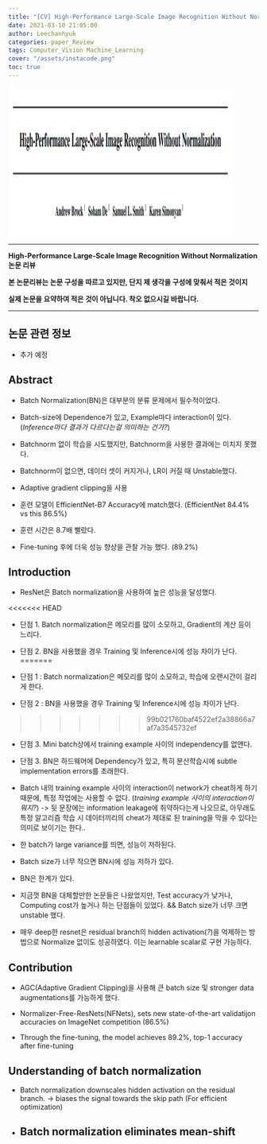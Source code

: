 ```yaml
---
title: "[CV] High-Performance Large-Scale Image Recognition Without Normalization"
date: 2021-03-10 21:05:00
author: Leechanhyuk
categories: paper_Review
tags: Computer_Vision Machine_Learning
cover: "/assets/instacode.png"
toc: true
---
```


<img src="/assets/image/High-performance/frontdoor.PNG" width="450px" height="300px" title="title" alt="title">


* * *

**High-Performance Large-Scale Image Recognition Without Normalization논문 리뷰**

**본 논문리뷰는 논문 구성을 따르고 있지만, 단지 제 생각을 구성에 맞춰서 적은 것이지**

**실제 논문을 요약하여 적은 것이 아닙니다. 착오 없으시길 바랍니다.**

* * *

## 논문 관련 정보

 - 추가 예정

## Abstract

 - Batch Normalization(BN)은 대부분의 분류 문제에서 필수적이었다.

 - Batch-size에 Dependence가 있고, Example마다 interaction이 있다. (*Inference마다 결과가 다르다는걸 의미하는 건가?*)

 - Batchnorm 없이 학습을 시도했지만, Batchnorm을 사용한 결과에는 미치지 못했다.

 - Batchnorm이 없으면, 데이터 셋이 커지거나, LR이 커질 때 Unstable했다.

 - Adaptive gradient clipping을 사용

 - 훈련 모델이 EfficientNet-B7 Accuracy에 match했다. (EfficientNet 84.4% vs this 86.5%)

 - 훈련 시간은 8.7배 빨랐다.

 - Fine-tuning 후에 더욱 성능 향상을 관찰 가능 했다. (89.2%)

## Introduction

 - ResNet은 Batch normalization을 사용하여 높은 성능을 달성했다.

<<<<<<< HEAD
 - 단점 1. Batch normalization은 메모리를 많이 소모하고, Gradient의 계산 등이 느리다.

 - 단점 2. BN을 사용했을 경우 Training 및 Inference시에 성능 차이가 난다.
=======
 - 단점 1 : Batch normalization은 메모리를 많이 소모하고, 학습에 오랜시간이 걸리게 한다.

 - 단점 2 : BN을 사용했을 경우 Training 및 Inference시에 성능 차이가 난다.
>>>>>>> 99b021760baf4522ef2a38866a7af7a3545732ef

 - 단점 3. Mini batch상에서 training example 사이의 independency를 없앤다.

 - 단점 3. BN은 하드웨어에 Dependency가 있고, 특히 분산학습시에 subtle implementation errors를 초래한다.

 - Batch 내의 training example 사이의 interaction이 network가 cheat하게 하기 때문에, 특정 작업에는 사용할 수 없다. (*training example 사이의 interaction이 뭐지?*) -> 뒷 문장에는 information leakage에 취약하다는게 나오므로, 아무래도 특정 알고리즘 학습 시 데이터끼리의 cheat가 제대로 된 training을 막을 수 있다는 의미로 보이기는 한다..

 - 한 batch가 large variance를 띄면, 성능이 저하된다.

 - Batch size가 너무 작으면 BN시에 성능 저하가 있다.

 - BN은 한계가 있다.

 - 지금껏 BN을 대체할만한 논문들은 나왔었지만, Test accuracy가 낮거나, Computing cost가 높거나 하는 단점들이 있었다. && Batch size가 너무 크면 unstable 했다.

 - 매우 deep한 resnet은 residual branch의 hidden activation(*?*)을 억제하는 방법으로 Normalize 없이도 성공하였다. 이는 learnable scalar로 구현 가능하다.

## Contribution

 - AGC(Adaptive Gradient Clipping)을 사용해 큰 batch size 및 stronger data augmentations를 가능하게 했다.

 - Normalizer-Free-ResNets(NFNets), sets new state-of-the-art validatijon accuracies on ImageNet competition (86.5%)

 - Through the fine-tuning, the model achieves 89.2%, top-1 accuracy after fine-tuning

## Understanding of batch normalization

 - Batch normalization downscales hidden activation on the residual branch. -> biases the signal towards the skip path (For efficient optimization)

 - Batch normalization eliminates mean-shift
   - 











